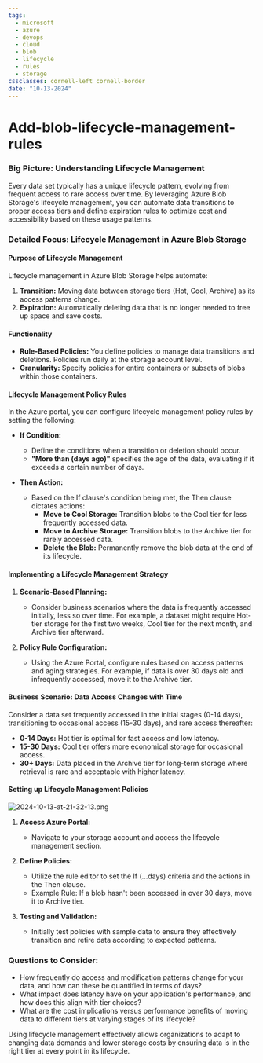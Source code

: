 ```yaml
---
tags:
  - microsoft
  - azure
  - devops
  - cloud
  - blob
  - lifecycle
  - rules
  - storage
cssclasses: cornell-left cornell-border
date: "10-13-2024"
---
```


# Add-blob-lifecycle-management-rules


### Big Picture: Understanding Lifecycle Management

Every data set typically has a unique lifecycle pattern, evolving from frequent access to rare access over time. By leveraging Azure Blob Storage's lifecycle management, you can automate data transitions to proper access tiers and define expiration rules to optimize cost and accessibility based on these usage patterns.

### Detailed Focus: Lifecycle Management in Azure Blob Storage

#### Purpose of Lifecycle Management

Lifecycle management in Azure Blob Storage helps automate:

1. **Transition:** Moving data between storage tiers (Hot, Cool, Archive) as its access patterns change.
2. **Expiration:** Automatically deleting data that is no longer needed to free up space and save costs.

#### Functionality

- **Rule-Based Policies:** You define policies to manage data transitions and deletions. Policies run daily at the storage account level.
- **Granularity:** Specify policies for entire containers or subsets of blobs within those containers.

#### Lifecycle Management Policy Rules

In the Azure portal, you can configure lifecycle management policy rules by setting the following:

- **If Condition:**
  - Define the conditions when a transition or deletion should occur.
  - **"More than (days ago)"** specifies the age of the data, evaluating if it exceeds a certain number of days.
  
- **Then Action:**
  - Based on the If clause's condition being met, the Then clause dictates actions:
    - **Move to Cool Storage:** Transition blobs to the Cool tier for less frequently accessed data.
    - **Move to Archive Storage:** Transition blobs to the Archive tier for rarely accessed data.
    - **Delete the Blob:** Permanently remove the blob data at the end of its lifecycle.

#### Implementing a Lifecycle Management Strategy

1. **Scenario-Based Planning:**
   - Consider business scenarios where the data is frequently accessed initially, less so over time. For example, a dataset might require Hot-tier storage for the first two weeks, Cool tier for the next month, and Archive tier afterward.
  
2. **Policy Rule Configuration:**
   - Using the Azure Portal, configure rules based on access patterns and aging strategies. For example, if data is over 30 days old and infrequently accessed, move it to the Archive tier.
  
#### Business Scenario: Data Access Changes with Time

Consider a data set frequently accessed in the initial stages (0-14 days), transitioning to occasional access (15-30 days), and rare access thereafter:

- **0-14 Days:** Hot tier is optimal for fast access and low latency.
- **15-30 Days:** Cool tier offers more economical storage for occasional access.
- **30+ Days:** Data placed in the Archive tier for long-term storage where retrieval is rare and acceptable with higher latency.

#### Setting up Lifecycle Management Policies

![2024-10-13-at-21-32-13.png](2024-10-13-at-21-32-13.png)

1. **Access Azure Portal:**
   - Navigate to your storage account and access the lifecycle management section.
   
2. **Define Policies:**
   - Utilize the rule editor to set the If (...days) criteria and the actions in the Then clause.
   - Example Rule: If a blob hasn't been accessed in over 30 days, move it to Archive tier.
   
3. **Testing and Validation:**
   - Initially test policies with sample data to ensure they effectively transition and retire data according to expected patterns.

### Questions to Consider:

- How frequently do access and modification patterns change for your data, and how can these be quantified in terms of days?
- What impact does latency have on your application's performance, and how does this align with tier choices?
- What are the cost implications versus performance benefits of moving data to different tiers at varying stages of its lifecycle?

Using lifecycle management effectively allows organizations to adapt to changing data demands and lower storage costs by ensuring data is in the right tier at every point in its lifecycle.

